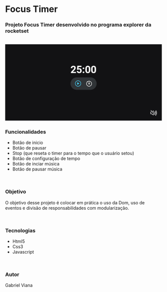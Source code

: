 <h1>Focus Timer</h1>

<h3>Projeto Focus Timer desenvolvido no programa explorer da rocketset</h3> <br>
<img src="assets/img/Captura da Web_12-6-2022_12053_127.0.0.1.jpeg" alt="">
<br>

<h3>Funcionalidades</h3>

<ul>
  <li>Botão de inicio</li>
  <li>Botão de pausar</li>
  <li>Stop (que reseta o timer para o tempo que o usuário setou)</li>
  <li>Botão de configuração de tempo</li>
  <li>Botão de inciar música</li>
  <li>Botão de pausar música</li>
</ul> <br>

<h3>Objetivo</h3>
<p>O objetivo desse projeto é colocar em prática o uso da Dom, uso de eventos e divisão de responsabilidades com modularização.</p>  <br>

<h3>Tecnologias</h3>

<ul>
  <li>Html5</li>
  <li>Css3</li>
  <li>Javascript</li>
</ul> <br>

<h3>Autor</h3>
<p>Gabriel Viana</p>

  


